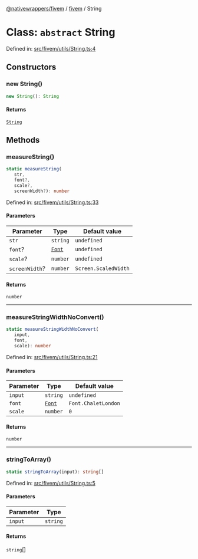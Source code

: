 [@nativewrappers/fivem](../../README.md) / [fivem](../README.md) / String

# Class: `abstract` String

Defined in: [src/fivem/utils/String.ts:4](https://github.com/nativewrappers/nativewrappers/blob/0bf5a50fdb39736240229f922b5089be4fd3a85c/src/fivem/utils/String.ts#L4)

## Constructors

### new String()

```ts
new String(): String
```

#### Returns

[`String`](String.md)

## Methods

### measureString()

```ts
static measureString(
   str, 
   font?, 
   scale?, 
   screenWidth?): number
```

Defined in: [src/fivem/utils/String.ts:33](https://github.com/nativewrappers/nativewrappers/blob/0bf5a50fdb39736240229f922b5089be4fd3a85c/src/fivem/utils/String.ts#L33)

#### Parameters

| Parameter | Type | Default value |
| ------ | ------ | ------ |
| `str` | `string` | `undefined` |
| `font`? | [`Font`](../enumerations/Font.md) | `undefined` |
| `scale`? | `number` | `undefined` |
| `screenWidth`? | `number` | `Screen.ScaledWidth` |

#### Returns

`number`

***

### measureStringWidthNoConvert()

```ts
static measureStringWidthNoConvert(
   input, 
   font, 
   scale): number
```

Defined in: [src/fivem/utils/String.ts:21](https://github.com/nativewrappers/nativewrappers/blob/0bf5a50fdb39736240229f922b5089be4fd3a85c/src/fivem/utils/String.ts#L21)

#### Parameters

| Parameter | Type | Default value |
| ------ | ------ | ------ |
| `input` | `string` | `undefined` |
| `font` | [`Font`](../enumerations/Font.md) | `Font.ChaletLondon` |
| `scale` | `number` | `0` |

#### Returns

`number`

***

### stringToArray()

```ts
static stringToArray(input): string[]
```

Defined in: [src/fivem/utils/String.ts:5](https://github.com/nativewrappers/nativewrappers/blob/0bf5a50fdb39736240229f922b5089be4fd3a85c/src/fivem/utils/String.ts#L5)

#### Parameters

| Parameter | Type |
| ------ | ------ |
| `input` | `string` |

#### Returns

`string`[]
